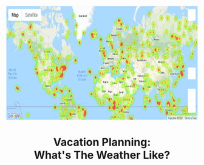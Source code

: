 <p align="center">
  <img width="1980" height="300" src="https://github.com/leslievazquez/API_Challenge/blob/main/VacationPy/output_data/heatmap.png">
</p>

<h1 align ="center"><span>Vacation Planning:<br/>What's The Weather Like?</span></h1>
